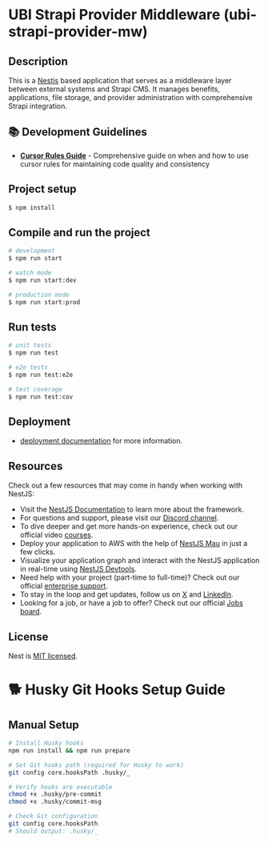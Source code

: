 # UBI Strapi Provider Middleware (ubi-strapi-provider-mw)

## Description
This is a <a href="http://nestjs.com/" target="blank">Nestjs</a> based application that serves as a middleware layer between external systems and Strapi CMS. It manages benefits, applications, file storage, and provider administration with comprehensive Strapi integration.

## 📚 Development Guidelines
- **[Cursor Rules Guide](docs/cursor-rule-guide.md)** - Comprehensive guide on when and how to use cursor rules for maintaining code quality and consistency

## Project setup
```bash
$ npm install
```

## Compile and run the project
```bash
# development
$ npm run start

# watch mode
$ npm run start:dev

# production mode
$ npm run start:prod
```

## Run tests
```bash
# unit tests
$ npm run test

# e2e tests
$ npm run test:e2e

# test coverage
$ npm run test:cov
```

## Deployment
- [deployment documentation](https://docs.nestjs.com/deployment) for more information.

## Resources
Check out a few resources that may come in handy when working with NestJS:
- Visit the [NestJS Documentation](https://docs.nestjs.com) to learn more about the framework.
- For questions and support, please visit our [Discord channel](https://discord.gg/G7Qnnhy).
- To dive deeper and get more hands-on experience, check out our official video [courses](https://courses.nestjs.com/).
- Deploy your application to AWS with the help of [NestJS Mau](https://mau.nestjs.com) in just a few clicks.
- Visualize your application graph and interact with the NestJS application in real-time using [NestJS Devtools](https://devtools.nestjs.com).
- Need help with your project (part-time to full-time)? Check out our official [enterprise support](https://enterprise.nestjs.com).
- To stay in the loop and get updates, follow us on [X](https://x.com/nestframework) and [LinkedIn](https://linkedin.com/company/nestjs).
- Looking for a job, or have a job to offer? Check out our official [Jobs board](https://jobs.nestjs.com).

## License
Nest is [MIT licensed](https://github.com/nestjs/nest/blob/master/LICENSE).


# 🐕 Husky Git Hooks Setup Guide

## Manual Setup

```bash
# Install Husky hooks
npm run install && npm run prepare

# Set Git hooks path (required for Husky to work)
git config core.hooksPath .husky/_

# Verify hooks are executable
chmod +x .husky/pre-commit
chmod +x .husky/commit-msg

# Check Git configuration
git config core.hooksPath
# Should output: .husky/_
```
